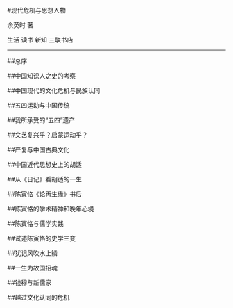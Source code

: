 #现代危机与思想人物

余英时 著

生活 读书 新知 三联书店

-------

##总序

##中国知识人之史的考察

##中国现代的文化危机与民族认同

##五四运动与中国传统

##我所承受的“五四”遗产

##文艺复兴乎？启蒙运动乎？

##严复与中国古典文化

##中国近代思想史上的胡适

##从《日记》看胡适的一生

##陈寅恪《论再生缘》书后

##陈寅恪的学术精神和晚年心境

##陈寅恪与儒学实践

##试述陈寅恪的史学三变

##犹记风吹水上鳞

##一生为故国招魂

##钱穆与新儒家

##越过文化认同的危机
